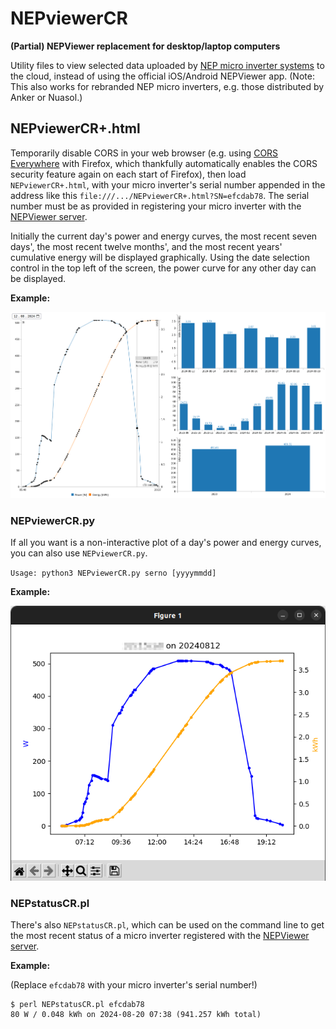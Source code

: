 # NEPviewerCR

**(Partial) NEPViewer replacement for desktop/laptop computers**

Utility files to view selected data uploaded by [NEP micro inverter systems](https://northernep.com/products/microinverters/) to the cloud, instead of using the official iOS/Android NEPViewer app. (Note: This also works for rebranded NEP micro inverters, e.g. those distributed by Anker or Nuasol.)

## NEPviewerCR+.html

Temporarily disable CORS in your web browser (e.g. using [CORS Everywhere](https://github.com/spenibus/cors-everywhere-firefox-addon) with Firefox, which thankfully automatically enables the CORS security feature again on each start of Firefox),
then load `NEPviewerCR+.html`, with your micro inverter's serial number appended in the address like this `file:///.../NEPviewerCR+.html?SN=efcdab78`. The serial number must be as provided in registering your micro inverter with the [NEPViewer server](https://nepviewer.com/).

Initially the current day's power and energy curves, the most recent seven days', the most recent twelve months', and the most recent years' cumulative energy will be displayed graphically. Using the date selection control in the top left of the screen, the power curve for any other day can be displayed.

**Example:**

![NEPviewerCR+.html](NEPviewerCR+.png)

### NEPviewerCR.py

If all you want is a non-interactive plot of a day's power and energy curves, you can also use `NEPviewerCR.py`.

`Usage: python3 NEPviewerCR.py serno [yyyymmdd]`

**Example:**

![NEPviewerCR.py](NEPviewerCR.png)

### NEPstatusCR.pl

There's also `NEPstatusCR.pl`, which can be used on the command line to get the most recent status of a micro inverter registered with the [NEPViewer server](https://nepviewer.com/).

**Example:**

(Replace `efcdab78` with your micro inverter's serial number!)
```
$ perl NEPstatusCR.pl efcdab78
80 W / 0.048 kWh on 2024-08-20 07:38 (941.257 kWh total)
```

